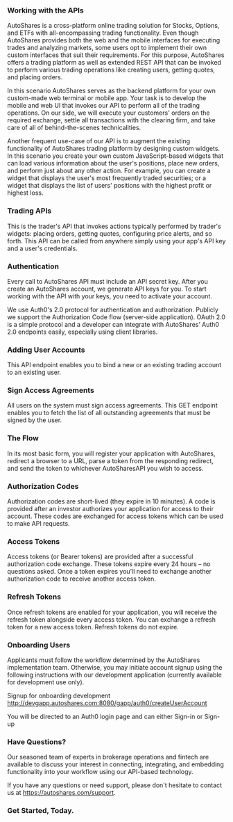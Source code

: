 ### Working with the APIs

AutoShares is a cross-platform online trading solution for Stocks, Options, and ETFs with all-encompassing trading functionality. Even though AutoShares provides both the web and the mobile interfaces for executing trades and analyzing markets, some users opt to implement their own custom interfaces that suit their requirements. For this purpose, AutoShares offers a trading platform as well as extended REST API that can be invoked to perform various trading operations like creating users, getting quotes, and placing orders. 

In this scenario AutoShares serves as the backend platform for your own custom-made web terminal or mobile app. Your task is to develop the mobile and web UI that invokes our API to perform all of the trading operations. On our side, we will execute your customers' orders on the required exchange, settle all transactions with the clearing firm, and take care of all of behind-the-scenes technicalities.

Another frequent use-case of our API is to augment the existing functionality of AutoShares trading platform by designing custom widgets. In this scenario you create your own custom JavaScript-based widgets that can load various information about the user's positions, place new orders, and perform just about any other action. For example, you can create a widget that displays the user's most frequently traded securities; or a widget that displays the list of users' positions with the highest profit or highest loss.

### Trading APIs

This is the trader's API that invokes actions typically performed by trader's widgets: placing orders, getting quotes, configuring price alerts, and so forth. This API can be called from anywhere simply using your app's API key and a user's credentials. 

### Authentication

Every call to AutoShares API must include an API secret key. After you create an AutoShares account, we generate API keys for you. To start working with the API with your keys, you need to activate your account. 

We use Auth0's 2.0 protocol for authentication and authorization. Publicly we support the Authorization Code flow (server-side application). OAuth 2.0 is a simple protocol and a developer can integrate with AutoShares’ Auth0 2.0 endpoints easily, especially using client libraries.

### Adding User Accounts

This API endpoint enables you to bind a new or an existing trading account to an existing user.

### Sign Access Agreements

All users on the system must sign access agreements. This GET endpoint enables you to fetch the list of all outstanding agreements that must be signed by the user.

### The Flow
In its most basic form, you will register your application with AutoShares, redirect a browser to a URL, parse a token from the responding redirect, and send the token to whichever AutoSharesAPI you wish to access.

### Authorization Codes
Authorization codes are short-lived (they expire in 10 minutes). A code is provided after an investor authorizes your application for access to their account. These codes are exchanged for access tokens which can be used to make API requests.

### Access Tokens
Access tokens (or Bearer tokens) are provided after a successful authorization code exchange. These tokens expire every 24 hours – no questions asked. Once a token expires you’ll need to exchange another authorization code to receive another access token.

### Refresh Tokens
Once refresh tokens are enabled for your application, you will receive the refresh token alongside every access token. You can exchange a refresh token for a new access token. Refresh tokens do not expire.

### Onboarding Users

Applicants must follow the workflow determined by the AutoShares implementation team. Otherwise, you may initiate account signup using the following instructions with our development application (currently available for development use only). 

Signup for onboarding development http://devgapp.autoshares.com:8080/gapp/auth0/createUserAccount 

You will be directed to an Auth0 login page and can either Sign-in or Sign-up

### Have Questions?

Our seasoned team of experts in brokerage operations and fintech are available to discuss your interest in connecting, integrating, and embedding functionality into your workflow using our API-based technology.

If you have any questions or need support, please don't hesitate to contact us at https://autoshares.com/support.

### Get Started, Today. 


